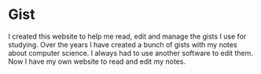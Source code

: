 # Gist

I created this website to help me read, edit and manage the gists I use for studying. Over the years I have created a bunch of gists with my notes about computer science. I always had to use another software to edit them. Now I have my own website to read and edit my notes. 



